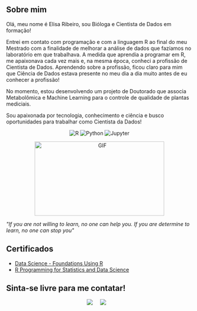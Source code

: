 ## Sobre mim </h2>

Olá, meu nome é Elisa Ribeiro, sou Bióloga e Cientista de Dados em formação! 

Entrei em contato com programação e com a linguagem R ao final do meu Mestrado com a finalidade de melhorar a análise de dados que fazíamos no laboratório em que trabalhava. A medida que aprendia a programar em R, me apaixonava cada vez mais e, na mesma época, conheci a profissão de Cientista de Dados. Aprendendo sobre a profissão, ficou claro para mim que Ciência de Dados estava presente no meu dia a dia muito antes de eu conhecer a profissão!

No momento, estou desenvolvendo um projeto de Doutorado que associa Metabolômica e Machine Learning para o controle de qualidade de plantas mediciais.

Sou apaixonada por tecnologia, conhecimento e ciência e busco oportunidades para trabalhar como Cientista da Dados! 

<p align="center">
<img alt="R" src="https://img.shields.io/badge/r-%23276DC3.svg?style=for-the-badge&logo=r&logoColor=white"/> <img alt="Python" src="https://img.shields.io/badge/python-%2314354C.svg?style=for-the-badge&logo=python&logoColor=white"/> <img alt="Jupyter" src="https://img.shields.io/badge/Jupyter-%23F37626.svg?style=for-the-badge&logo=Jupyter&logoColor=white" /> 
</p>

<p align="center">
<img alt="GIF" src="https://github-readme-stats.vercel.app/api/top-langs/?username=elisaRMA&layout=compact&title_color=fff&icon_color=79ff97&text_color=9f9f9f&bg_color=151515"  height="200px" width="350px" />
</p>

_"If you are not willing to learn, no one can help you. If you are determine to learn, no one can stop you"_ 

## Certificados </h2>

- [Data Science - Foundations Using R](https://coursera.org/share/71a580a09bc1ae9311ae6abb0ee3afba)
- [R Programming for Statistics and Data Science](https://www.udemy.com/certificate/UC-E3F4ZHRO/)


## Sinta-se livre para me contatar! </h2>

<p align="center">
  <a target="_blank"href="https://www.linkedin.com/in/elisarma/"><img src="https://img.shields.io/badge/linkedin-%230077B5.svg?&style=for-the-badge&logo=linkedin&logoColor=white" /></a>&nbsp;&nbsp;&nbsp;&nbsp;
  <a href="mailto:elisarm.antunes@gmail.com?"><img src="https://img.shields.io/badge/gmail-%23D14836.svg?&style=for-the-badge&logo=gmail&logoColor=white" /></a>&nbsp;&nbsp;&nbsp;&nbsp;
</p>

